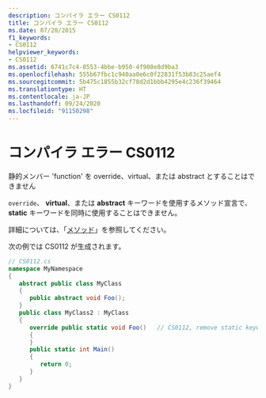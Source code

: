 ```yaml
---
description: コンパイラ エラー CS0112
title: コンパイラ エラー CS0112
ms.date: 07/20/2015
f1_keywords:
- CS0112
helpviewer_keywords:
- CS0112
ms.assetid: 6741c7c4-8553-4bbe-b950-4f908e8d9ba3
ms.openlocfilehash: 555b67fbc1c940aa0e6c0f22831f53b83c25aef4
ms.sourcegitcommit: 5b475c1855b32cf78d2d1bbb4295e4c236f39464
ms.translationtype: HT
ms.contentlocale: ja-JP
ms.lasthandoff: 09/24/2020
ms.locfileid: "91150298"
---
```

# <a name="compiler-error-cs0112"></a>コンパイラ エラー CS0112

静的メンバー 'function' を override、virtual、または abstract とすることはできません  
  
 `override`、 **virtual**、または **abstract** キーワードを使用するメソッド宣言で、 **static** キーワードを同時に使用することはできません。  
  
 詳細については、「[メソッド](../programming-guide/classes-and-structs/methods.md)」を参照してください。  
  
 次の例では CS0112 が生成されます。  
  
```csharp  
// CS0112.cs  
namespace MyNamespace  
{  
   abstract public class MyClass  
   {  
      public abstract void Foo();  
   }  
   public class MyClass2 : MyClass  
   {  
      override public static void Foo()   // CS0112, remove static keyword  
      {  
      }  
      public static int Main()  
      {  
         return 0;  
      }  
   }  
}  
```
